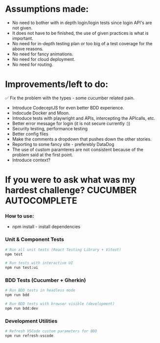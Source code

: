 # Assumptions made:
   - No need to bother with in depth login/login tests since login API's are not given. 
   - It does not have to be finished, the use of given practices is what is important.
   - No need for in-depth testing plan or too big of a test coverage for the above reasons.
   - No need for fancy animations.
   - No need for cloud deployment.
   - No need for routing.

# Improvements/left to do:
   ✅ Fix the problem with the types - some cucumber related pain.
   - Introduce CodeceptJS for even better BDD experience.
   - Indocude Docker and Moon.
   - Introduce tests with playwright and APIs, intercepting the APIcalls, etc. 
   - Better error message for login (it is not secure currently :))
   - Security testing, performance testing
   - Better config files
   - Make the comments a dropdown that pushes down the other stories.
   - Reporting to some fancy site - preferebly DataDog
   - The use of custom paramteres are not consistent because of the problem said at the first point.
   - Introduce context?

# If you were to ask what was my hardest challenge? CUCUMBER AUTOCOMPLETE

### How to use:

- npm install - install dependencies

### Unit & Component Tests
```bash
# Run all unit tests (React Testing Library + Vitest)
npm test

# Run tests with interactive UI
npm run test:ui
```

### BDD Tests (Cucumber + Gherkin)
```bash
# Run BDD tests in headless mode
npm run bdd

# Run BDD tests with browser visible (development)
npm run bdd:dev

```

### Development Utilities
```bash
# Refresh VSCode custom parameters for BDD
npm run refresh-vscode
```
